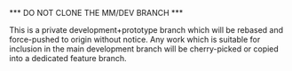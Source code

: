 *** DO NOT CLONE THE MM/DEV BRANCH ***

This is a private development+prototype branch which will be rebased and
force-pushed to origin without notice. Any work which is suitable for 
inclusion in the main development branch will be cherry-picked or copied into
a dedicated feature branch.
